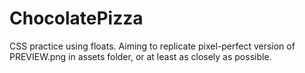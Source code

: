 # ChocolatePizza
CSS practice using floats. Aiming to replicate pixel-perfect version of PREVIEW.png in assets folder, or at least as closely as possible.
